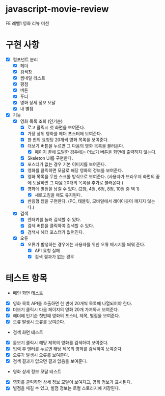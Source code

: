 # javascript-movie-review

FE 레벨1 영화 리뷰 미션

# 구현 사항

- [x] 컴포넌트 분리
  - [x] 헤더
  - [x] 검색창
  - [x] 썸네일 리스트
  - [x] 평점
  - [x] 버튼
  - [x] 푸터
  - [x] 영화 상세 정보 모달
  - [x] 내 별점
- [x] 기능
  - [x] 영화 목록 조회 (인기순)
    - [x] 로고 클릭시 첫 화면을 보여준다.
    - [x] 가장 상위 영화를 헤더 포스터에 보여준다.
    - [x] 한 번의 요청당 20개씩 영화 목록을 보여준다.
    - [x] 더보기 버튼을 누르면 그 다음의 영화 목록을 불러온다.
      - [x] 페이지 끝에 도달한 경우에는 더보기 버튼을 화면에 출력하지 않는다.
    - [x] Skeleton UI를 구현한다.
    - [x] 포스터가 없는 경우 기본 이미지를 보여준다.
    - [x] 영화를 클릭하면 모달로 해당 영화의 정보를 보여준다.
    - [x] 영화 목록을 무한 스크롤 방식으로 보여준다. (사용자가 브라우저 화면의 끝에 도달하면 그 다음 20개의 목록을 추가로 불러온다.)
    - [x] 영화에 별점을 남길 수 있다. (2점, 4점, 6점, 8점, 10점 중 택 1)
      - [x] 새로고침을 해도 유지된다.
    - [x] 반응형 웹을 구현한다. (PC, 태블릿, 모바일에서 레이아웃이 깨지지 않는다.)
  - [x] 검색
    - [x] 엔터키를 눌러 검색할 수 있다.
    - [x] 검색 버튼을 클릭하여 검색할 수 있다.
    - [x] 검색시 헤더 포스터가 없어진다.
  - [x] 오류
    - [x] 오류가 발생하는 경우에는 사용자를 위한 오류 메시지를 띄워 준다.
      - [x] API 요청 실패
      - [x] 검색 결과가 없는 경우

# 테스트 항목

- 메인 화면 테스트
- [x] 영화 목록 API를 호출하면 한 번에 20개씩 목록에 나열되어야 한다.
- [x] 더보기 클릭시 다음 페이지의 영화 20개 가져와서 보여준다.
- [x] 헤더에 인기순 첫번째 영화의 포스터, 제목, 별점을 보여준다.
- [x] 오류 발생시 오류를 보여준다.

- 검색 화면 테스트
- [x] 돋보기 클릭시 해당 제목의 영화를 검색하여 보여준다.
- [x] 입력 후 엔터를 누르면 해당 제목의 영화를 검색하여 보여준다.
- [x] 오류가 발생시 오류를 보여준다.
- [x] 검색 결과가 없으면 결과 없음을 보여준다.

- 영화 상세 정보 모달 테스트
- [x] 영화를 클릭하면 상세 정보 모달이 보여지고, 영화 정보가 표시된다.
- [x] 별점을 매길 수 있고, 별점 정보는 로컬 스토리지에 저장된다.
